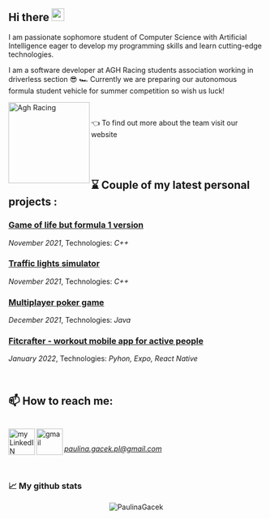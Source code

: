 ## Hi there <img src="https://media.giphy.com/media/hvRJCLFzcasrR4ia7z/giphy.gif" width="25px">

I am passionate sophomore student of Computer Science with Artificial Intelligence eager to develop my programming skills and learn cutting-edge technologies.

I am a software developer at AGH Racing students association working in driverless section  :sunglasses: 🏎️ Currently we are preparing our autonomous formula student vehicle for summer competition so wish us luck! 

<a href="https://www.racing.agh.edu.pl/">
  <img align="left" alt="Agh Racing" width="160px" src="https://www.racing.agh.edu.pl/wp-content/uploads/2020/09/AGH-Racing_RGB_black-and-red-1.png" />
  </a>
</br>

:point_left: To find out more about the team visit our website

</br>
</br>

## :hourglass: Couple of my latest personal projects : ##

### [Game of life but formula 1 version  ](https://github.com/PaulinaGacek/Game-of-life) ### 

_November 2021_,    Technologies: _C++_

### [Traffic lights simulator](https://github.com/PaulinaGacek/Traffic-lights-simulator) ### 

_November 2021_,    Technologies: _C++_


###  [Multiplayer poker game](https://github.com/PaulinaGacek/Poker-on-sockets) ### 

_December 2021_,   Technologies: _Java_

### [Fitcrafter - workout mobile app for active people  ](https://github.com/Soobian/Project_IO) ###

_January 2022_,  Technologies: _Pyhon, Expo, React Native_

</br>

## 📫 How to reach me: ##

</br>
<a href="https://www.linkedin.com/in/paulina-gacek-44bb2b229/">
  <img align="left" alt="my LinkedIN" width="52px" src="https://raw.githubusercontent.com/peterthehan/peterthehan/master/assets/linkedin.svg" />
  </a>
<a href="https://mail.google.com/mail/?view=cm&fs=1&to=paulina.gacek.pl@gmail.com&su=Message from github portfolio: &body=Hello Paulina!">
  <img align="left" alt=" gmail" width="52px" src="https://upload.wikimedia.org/wikipedia/commons/thumb/8/8c/Gmail_Icon_%282013-2020%29.svg/2048px-Gmail_Icon_%282013-2020%29.svg.png" />

  </br>
  
 *paulina.gacek.pl@gmail.com*
  
</br>

###  📈 My github stats ###

<p align="center"> <img src="https://github-readme-stats.vercel.app/api?username=PaulinaGacek&show_icons=true&theme=dracula" alt="PaulinaGacek" />
